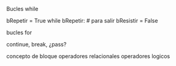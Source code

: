 Bucles while

bRepetir = True
while bRepetir:
    # para salir bResistir = False

bucles for

continue, break, ¿pass?

concepto de bloque 
operadores relacionales
operadores logicos


